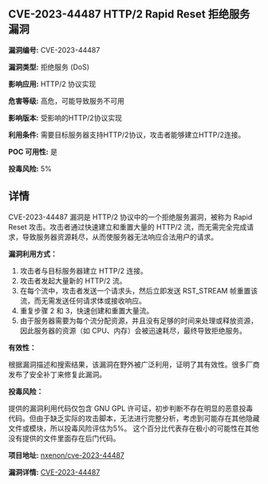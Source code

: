 ## CVE-2023-44487 HTTP/2 Rapid Reset 拒绝服务漏洞

**漏洞编号:** CVE-2023-44487

**漏洞类型:** 拒绝服务 (DoS)

**影响应用:** HTTP/2 协议实现

**危害等级:** 高危，可能导致服务不可用

**影响版本:** 受影响的HTTP/2协议实现

**利用条件:** 需要目标服务器支持HTTP/2协议，攻击者能够建立HTTP/2连接。

**POC 可用性:** 是

**投毒风险:** 5%

## 详情

CVE-2023-44487 漏洞是 HTTP/2 协议中的一个拒绝服务漏洞，被称为 Rapid Reset 攻击。攻击者通过快速建立和重置大量的 HTTP/2 流，而无需完全完成请求，导致服务器资源耗尽，从而使服务器无法响应合法用户的请求。

**漏洞利用方式：**

1.  攻击者与目标服务器建立 HTTP/2 连接。
2.  攻击者发起大量新的 HTTP/2 流。
3.  在每个流中，攻击者发送一个请求头，然后立即发送 RST_STREAM 帧重置该流，而无需发送任何请求体或接收响应。
4.  重复步骤 2 和 3，快速创建和重置大量流。
5.  由于服务器需要为每个流分配资源，并且没有足够的时间来处理或释放资源，因此服务器的资源（如 CPU、内存）会被迅速耗尽，最终导致拒绝服务。

**有效性：**

根据漏洞描述和搜索结果，该漏洞在野外被广泛利用，证明了其有效性。很多厂商发布了安全补丁来修复此漏洞。

**投毒风险：**

提供的漏洞利用代码仅包含 GNU GPL 许可证，初步判断不存在明显的恶意投毒代码。但由于缺乏实际的攻击脚本，无法进行完整分析，考虑到可能存在其他隐藏文件或模块，所以投毒风险评估为5%。 这个百分比代表存在极小的可能性在其他没有提供的文件里面存在后门代码。

**项目地址:** [nxenon/cve-2023-44487](https://github.com/nxenon/cve-2023-44487)

**漏洞详情:** [CVE-2023-44487](https://nvd.nist.gov/vuln/detail/CVE-2023-44487)